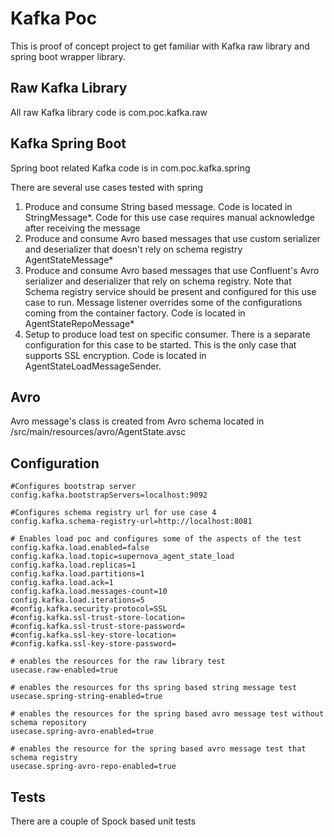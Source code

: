 Kafka Poc
==========

This is proof of concept project to get familiar with Kafka raw library and spring boot wrapper library.


Raw Kafka Library
-----
All raw Kafka library code is com.poc.kafka.raw

Kafka Spring Boot
-----
Spring boot related Kafka code is in com.poc.kafka.spring

There are several use cases tested with spring
1. Produce and consume String based message. Code is located in StringMessage*. Code for this use case requires manual 
acknowledge after receiving the message
2. Produce and consume Avro based messages that use custom serializer and deserializer that doesn't rely on schema 
 registry AgentStateMessage*
3. Produce and consume Avro based messages that use Confluent's Avro serializer and deserializer that rely on schema 
registry. Note that Schema registry service should be present and configured for this use case to run. Message listener
overrides some of the configurations coming from the container factory. Code is located in AgentStateRepoMessage*
4. Setup to produce load test on specific consumer. There is a separate configuration for this case to be started. This 
is the only case that supports SSL encryption. Code is located in AgentStateLoadMessageSender.

Avro
-----
Avro message's class is created from Avro schema located in /src/main/resources/avro/AgentState.avsc

Configuration
-----
```
#Configures bootstrap server
config.kafka.bootstrapServers=localhost:9092

#Configures schema registry url for use case 4
config.kafka.schema-registry-url=http://localhost:8081

# Enables load poc and configures some of the aspects of the test
config.kafka.load.enabled=false
config.kafka.load.topic=supernova_agent_state_load
config.kafka.load.replicas=1
config.kafka.load.partitions=1
config.kafka.load.ack=1
config.kafka.load.messages-count=10
config.kafka.load.iterations=5
#config.kafka.security-protocol=SSL
#config.kafka.ssl-trust-store-location=
#config.kafka.ssl-trust-store-password=
#config.kafka.ssl-key-store-location=
#config.kafka.ssl-key-store-password=

# enables the resources for the raw library test
usecase.raw-enabled=true

# enables the resources for ths spring based string message test
usecase.spring-string-enabled=true

# enables the resources for the spring based avro message test without schema repository
usecase.spring-avro-enabled=true

# enables the resource for the spring based avro message test that schema registry
usecase.spring-avro-repo-enabled=true
```

Tests
-----
There are a couple of Spock based unit tests